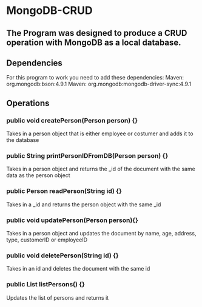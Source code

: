 # MongoDB-CRUD

## The Program was designed to produce a CRUD operation with MongoDB as a local database.

## Dependencies
For this program to work you need to add these dependencies:
  Maven: org.mongodb:bson:4.9.1
    Maven: org.mongodb:mongodb-driver-sync:4.9.1

## Operations
### public void createPerson(Person person) {}
Takes in a person object that is either employee or costumer and adds it to the database

### public String printPersonIDFromDB(Person person) {}
Takes in a person object and returns the _id of the document with the same data as the person object

### public Person readPerson(String id) {}
Takes in a _id and returns the person object with the same _id

### public void updatePerson(Person person){}
Takes in a person object and updates the document by name, age, address, type, customerID or employeeID

### public void deletePerson(String id) {}
Takes in an id and deletes the document with the same id

### public List<Person> listPersons() {}
Updates the list of persons and returns it
